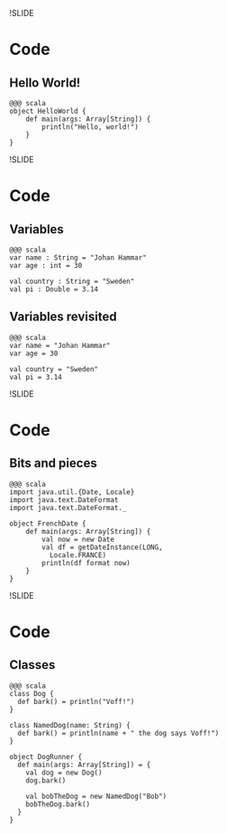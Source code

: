 !SLIDE

# Code #

## Hello World! ##

    @@@ scala
    object HelloWorld {
        def main(args: Array[String]) {
            println("Hello, world!")
        }
    }

!SLIDE

# Code #

## Variables ##

    @@@ scala
    var name : String = "Johan Hammar"
    var age : int = 30

    val country : String = "Sweden"
    val pi : Double = 3.14

## Variables revisited ##

    @@@ scala
    var name = "Johan Hammar"
    var age = 30

    val country = "Sweden"
    val pi = 3.14

!SLIDE

# Code #

## Bits and pieces ##

    @@@ scala
    import java.util.{Date, Locale}
    import java.text.DateFormat
    import java.text.DateFormat._

    object FrenchDate {
        def main(args: Array[String]) {
            val now = new Date
            val df = getDateInstance(LONG, 
              Locale.FRANCE)
            println(df format now)
        }
    }

!SLIDE

# Code #

## Classes ##

    @@@ scala
    class Dog {
      def bark() = println("Voff!")
    }

    class NamedDog(name: String) {
      def bark() = println(name + " the dog says Voff!")
    }

    object DogRunner {
      def main(args: Array[String]) = {
        val dog = new Dog()
        dog.bark()

        val bobTheDog = new NamedDog("Bob")
        bobTheDog.bark()
      }
    }

